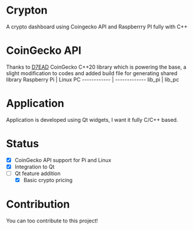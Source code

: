 # Crypton
A crypto dashboard using Coingecko API and Raspberrry PI fully with C++
# CoinGecko API
Thanks to [D7EAD](https://github.com/D7EAD) CoinGecko C++20 library which is powering the base, a slight modification to codes and added build file for generating shared library
Raspberry Pi | Linux PC
------------ | -------------
lib_pi | lib_pc
# Application
Application is developed using Qt widgets, I want it fully C/C++ based.
# Status
- [x] CoinGecko API support for Pi and Linux
- [x] Integration to Qt
- [ ] Qt feature addition
  - [x] Basic crypto pricing
# Contribution
You can too contribute to this project!
